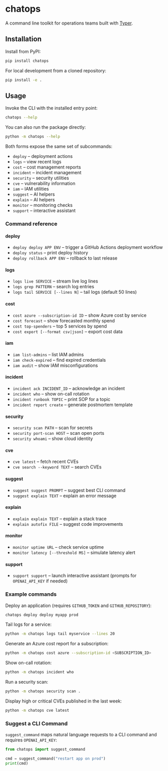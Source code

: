 # chatops

A command line toolkit for operations teams built with [Typer](https://typer.tiangolo.com/).

## Installation

Install from PyPI:

```bash
pip install chatops
```

For local development from a cloned repository:

```bash
pip install -e .
```

## Usage

Invoke the CLI with the installed entry point:

```bash
chatops --help
```

You can also run the package directly:

```bash
python -m chatops --help
```

Both forms expose the same set of subcommands:

- `deploy` &ndash; deployment actions
- `logs` &ndash; view recent logs
- `cost` &ndash; cost management reports
- `incident` &ndash; incident management
- `security` &ndash; security utilities
- `cve` &ndash; vulnerability information
- `iam` &ndash; IAM utilities
- `suggest` &ndash; AI helpers
- `explain` &ndash; AI helpers
- `monitor` &ndash; monitoring checks
- `support` &ndash; interactive assistant

### Command reference

#### deploy
- `deploy deploy APP ENV` &ndash; trigger a GitHub Actions deployment workflow
- `deploy status` &ndash; print deploy history
- `deploy rollback APP ENV` &ndash; rollback to last release

#### logs
- `logs live SERVICE` &ndash; stream live log lines
- `logs grep PATTERN` &ndash; search log entries
- `logs tail SERVICE [--lines N]` &ndash; tail logs (default 50 lines)

#### cost
- `cost azure --subscription-id ID` &ndash; show Azure cost by service
- `cost forecast` &ndash; show forecasted monthly spend
- `cost top-spenders` &ndash; top 5 services by spend
- `cost export [--format csv|json]` &ndash; export cost data

#### iam
- `iam list-admins` &ndash; list IAM admins
- `iam check-expired` &ndash; find expired credentials
- `iam audit` &ndash; show IAM misconfigurations

#### incident
- `incident ack INCIDENT_ID` &ndash; acknowledge an incident
- `incident who` &ndash; show on-call rotation
- `incident runbook TOPIC` &ndash; print SOP for a topic
- `incident report create` &ndash; generate postmortem template

#### security
- `security scan PATH` &ndash; scan for secrets
- `security port-scan HOST` &ndash; scan open ports
- `security whoami` &ndash; show cloud identity

#### cve
- `cve latest` &ndash; fetch recent CVEs
- `cve search --keyword TEXT` &ndash; search CVEs

#### suggest
- `suggest suggest PROMPT` &ndash; suggest best CLI command
- `suggest explain TEXT` &ndash; explain an error message

#### explain
- `explain explain TEXT` &ndash; explain a stack trace
- `explain autofix FILE` &ndash; suggest code improvements

#### monitor
- `monitor uptime URL` &ndash; check service uptime
- `monitor latency [--threshold MS]` &ndash; simulate latency alert

#### support
- `support support` &ndash; launch interactive assistant (prompts for `OPENAI_API_KEY` if needed)

### Example commands

Deploy an application (requires `GITHUB_TOKEN` and `GITHUB_REPOSITORY`):

```bash
chatops deploy deploy myapp prod
```

Tail logs for a service:

```bash
python -m chatops logs tail myservice --lines 20
```

Generate an Azure cost report for a subscription:

```bash
python -m chatops cost azure --subscription-id <SUBSCRIPTION_ID>
```

Show on-call rotation:

```bash
python -m chatops incident who
```

Run a security scan:

```bash
python -m chatops security scan .
```

Display high or critical CVEs published in the last week:

```bash
python -m chatops cve latest
```

### Suggest a CLI Command

`suggest_command` maps natural language requests to a CLI command and requires `OPENAI_API_KEY`:

```python
from chatops import suggest_command

cmd = suggest_command("restart app on prod")
print(cmd)
```
